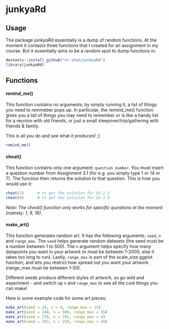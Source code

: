 # junkyaRd

## Usage
The package _junkyaRd_ essentially is a dump of random functions. At the moment it contains three functions that I created for an assignment in my course. But it essentially aims to be a random spot to dump functions in. 

```r
devtools::install_github("nt-shah/junkyaRd")
library(junkyaRd)
```

## Functions

#### remind_me()

This function contains no arguments; by simply running it, a list of things you need to remmeber pops up. In particular, the remind_me() function gives you a list of things you may need to remember or is like a handy list for a reunion with old friends, or just a small sleepover/trip/gathering with friends & family. 

This is all you do and see what it produces! ;)

```r
remind_me()
```


#### cheat()

This function contains only one argument: `question_number`. You must insert a question number from Assignment 3.1 (for e.g. you simply type 1 or 14 or 7). The function then returns the solution to that question. This is how you would use it: 

```r
cheat(1)      # to get the solution for Q3.1.1
cheat(9)      # to get the solution for Q3.1.9
```

_Note: The cheat() function only works for specific questions at the moment (namely: 1, 9, 16)._


#### make_art()

This function generates random art. It has the following arguments: `seed`, `n` and `range_max`. The `seed` helps generate random datasets (the seed must be a number between 1 to 500). The `n` argument helps specify how many datapoints you want in your artwork (n must be between 1-2000, else it takes too long to run). Lastly, `range_max` is part of the scale_size ggplot function; and lets you restrict how spread out you want your artwork (range_max must be between 1-50). 

Different seeds produce different styles of artwork, so go wild and experiment - and switch up `n` and `range_max` to see all the cool things you can make! 

Here is some example code for some art pieces:
```r
make_art(seed = 24, n = 4, range_max = 15)
make_art(seed = 348, n = 500, range_max = 35)
make_art(seed = 278, n = 785, range_max = 4)
make_art(seed = 163, n = 250, range_max = 20)
```
